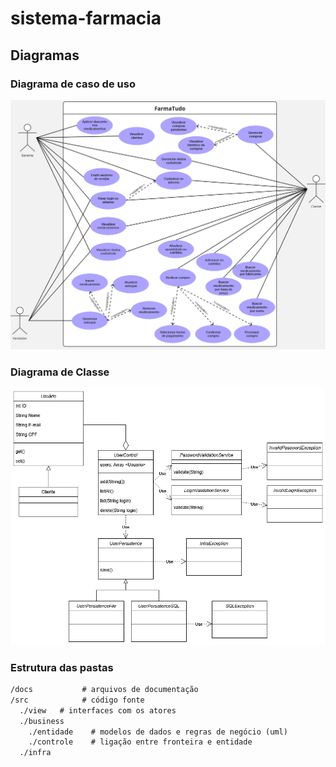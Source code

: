 # sistema-farmacia

## Diagramas

### Diagrama de caso de uso

!['Caso de Uso - Manter cliente'](./docs/DiagramaDeCasosDeUso.jpg)

### Diagrama de Classe

!['Diagrama de classe'](./docs/UML.jpg)

### Estrutura das pastas

```txt
/docs           # arquivos de documentação
/src            # código fonte
  ./view   # interfaces com os atores
  ./business
    ./entidade    # modelos de dados e regras de negócio (uml)
    ./controle    # ligação entre fronteira e entidade
  ./infra
```
